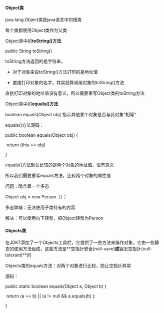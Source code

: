 #### Object类

java.lang.Object类是java语言中的根类

每个类都使用Object类作为父类



Object类中的**toString()方法**

public String toString()

toString方法返回的是字符串，

- 对于对象来说toString()方法打印的是地址值

- 直接打印对象的名字，其实就算调用对象的toString()方法

直接打印对象的地址值没有意义，所以需要重写Object类的toString方法



Object类中的**equals()方法**

boolean equals(Object obj) 指示其他某个对象是否与此对象”相等“

equals()方法源码：

public boolean equals(Object obj) {

​	return (this == obj)

}



equals()方法默认比较的是两个对象的地址值，没有意义

所以我们需要重写equals方法，比较两个对象的属性值

问题：隐含着一个多态

Object obj = new Person（）；

多态弊端：无法使用子类特有的内容

解决：可以使用向下转型，把Object转型为Person





#### Objects类

在JDK7添加了一个Objects工具栏，它提供了一些方法来操作对象，它由一些静态的使用方法组成，这些方法是**空指针安全(null-save)**或**容忍空指针(null-tolerant)**的



Objects类的equals方法：对两个对象进行比较，防止空指针异常

源码：

public static boolean equals(Object a, Object b) {

​		return (a == b) || (a != null && a.equals(b) );

}



